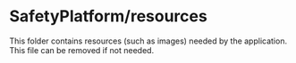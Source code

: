 # SafetyPlatform/resources

This folder contains resources (such as images) needed by the application. This file can
be removed if not needed.
